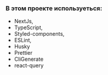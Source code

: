 ### В этом проекте используеться:  
* NextJs, 
* TypeScript, 
* Styled-components, 
* ESLint, 
* Husky
* Prettier
* CliGenerate
* react-query